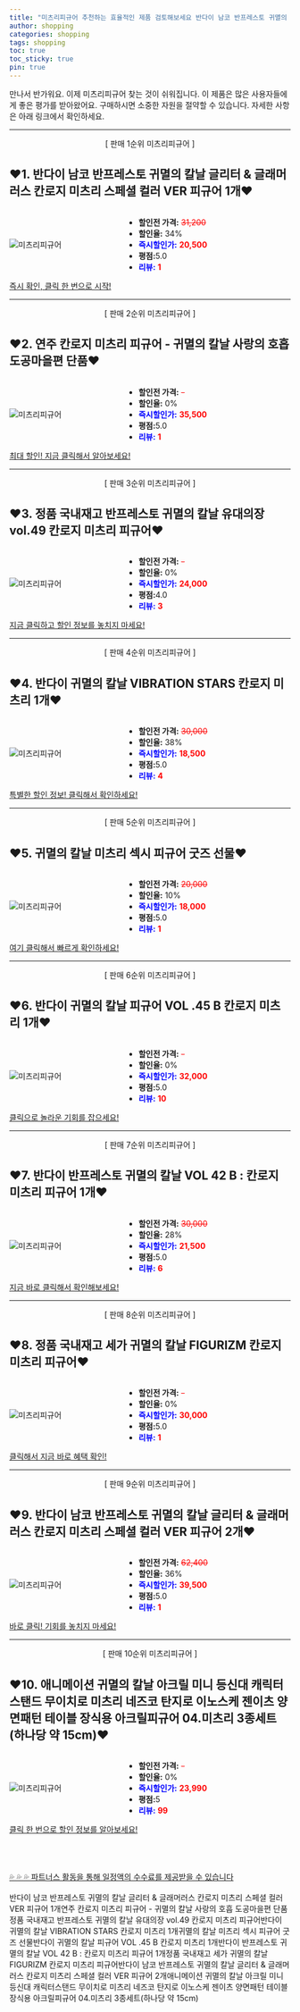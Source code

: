 ```yaml
---
title: "미츠리피규어 추천하는 효율적인 제품 검토해보세요 반다이 남코 반프레스토 귀멸의 칼날"
author: shopping
categories: shopping
tags: shopping
toc: true
toc_sticky: true
pin: true
---
```

만나서 반가워요. 이제 미츠리피규어 찾는 것이 쉬워집니다. 이 제품은 많은 사용자들에게 좋은 평가를 받아왔어요. 구매하시면 소중한 자원을 절약할 수 있습니다. 자세한 사항은 아래 링크에서 확인하세요.

---
<p class="toplist" style="margin: 0 auto; display: block; width: fit-content;">[ 판매 1순위 미츠리피규어 ]</p>

<h2><strong>❤️1. 반다이 남코 반프레스토 귀멸의 칼날 글리터 & 글래머러스 칸로지 미츠리 스페셜 컬러 VER 피규어 1개❤️</strong></h2>

<div style="display: flex; align-items: center;">
    <div style="flex: 0.4;">
        <img src="https://thumbnail6.coupangcdn.com/thumbnails/remote/230x230ex/image/retail/images/2024/05/31/16/6/6de76d2b-1fff-477d-96ba-99e0a083c99d.jpg" alt="미츠리피규어" style="max-width: 100%;">
    </div>
    <div style="flex: 0.6; margin-left: 10px;">
        <ul>
            <li><strong>할인전 가격:</strong> <del style="color: red;">31,200</del></li>
            <li><strong>할인율:</strong> 34%</li>
            <li><span style='color:blue'><strong>즉시할인가:</strong></span> <span style='color:red'><strong>20,500</strong></span></li>
            <li><strong>평점:</strong>5.0</li>
            <li><span style='color:blue'><strong>리뷰:</strong></span> <span style='color:red'><strong>1</strong></span></li>
        </ul>
    </div>
</div>
<div class="center">
    <a href="https://selin100587001.github.io?lptag=AF9450613&subid=githubio&pageKey=8137681734&traceid=V0-153&itemId=23118034479&vendorItemId=90151220495" class="myButton">
        즉시 확인, 클릭 한 번으로 시작!
    </a>
</div>


---
<p class="toplist" style="margin: 0 auto; display: block; width: fit-content;">[ 판매 2순위 미츠리피규어 ]</p>

<h2><strong>❤️2. 연주 칸로지 미츠리 피규어 - 귀멸의 칼날 사랑의 호흡 도공마을편 단품❤️</strong></h2>

<div style="display: flex; align-items: center;">
    <div style="flex: 0.4;">
        <img src="https://thumbnail9.coupangcdn.com/thumbnails/remote/230x230ex/image/vendor_inventory/ee64/f6ebc509b8182d2098b1c5fdc307829ccbaa38d85b5899c25a6e5462f405.jpg" alt="미츠리피규어" style="max-width: 100%;">
    </div>
    <div style="flex: 0.6; margin-left: 10px;">
        <ul>
            <li><strong>할인전 가격:</strong> <del style="color: red;">-</del></li>
            <li><strong>할인율:</strong> 0%</li>
            <li><span style='color:blue'><strong>즉시할인가:</strong></span> <span style='color:red'><strong>35,500</strong></span></li>
            <li><strong>평점:</strong>5.0</li>
            <li><span style='color:blue'><strong>리뷰:</strong></span> <span style='color:red'><strong>1</strong></span></li>
        </ul>
    </div>
</div>
<div class="center">
    <a href="https://selin100587001.github.io?lptag=AF9450613&subid=githubio&pageKey=8149813937&traceid=V0-153&itemId=23186049143&vendorItemId=90218720865" class="myButton">
        최대 할인! 지금 클릭해서 알아보세요!
    </a>
</div>


---
<p class="toplist" style="margin: 0 auto; display: block; width: fit-content;">[ 판매 3순위 미츠리피규어 ]</p>

<h2><strong>❤️3. 정품 국내재고 반프레스토 귀멸의 칼날 유대의장 vol.49 칸로지 미츠리 피규어❤️</strong></h2>

<div style="display: flex; align-items: center;">
    <div style="flex: 0.4;">
        <img src="https://thumbnail10.coupangcdn.com/thumbnails/remote/230x230ex/image/vendor_inventory/d5aa/315d6d09e545d7ffdd79d800af46e68dcb2eabfcdf30638e71170507cff4.jpg" alt="미츠리피규어" style="max-width: 100%;">
    </div>
    <div style="flex: 0.6; margin-left: 10px;">
        <ul>
            <li><strong>할인전 가격:</strong> <del style="color: red;">-</del></li>
            <li><strong>할인율:</strong> 0%</li>
            <li><span style='color:blue'><strong>즉시할인가:</strong></span> <span style='color:red'><strong>24,000</strong></span></li>
            <li><strong>평점:</strong>4.0</li>
            <li><span style='color:blue'><strong>리뷰:</strong></span> <span style='color:red'><strong>3</strong></span></li>
        </ul>
    </div>
</div>
<div class="center">
    <a href="https://selin100587001.github.io?lptag=AF9450613&subid=githubio&pageKey=7923500235&traceid=V0-153&itemId=21775772425&vendorItemId=88824591601" class="myButton">
        지금 클릭하고 할인 정보를 놓치지 마세요!
    </a>
</div>


---
<p class="toplist" style="margin: 0 auto; display: block; width: fit-content;">[ 판매 4순위 미츠리피규어 ]</p>

<h2><strong>❤️4. 반다이 귀멸의 칼날 VIBRATION STARS 칸로지 미츠리 1개❤️</strong></h2>

<div style="display: flex; align-items: center;">
    <div style="flex: 0.4;">
        <img src="https://thumbnail9.coupangcdn.com/thumbnails/remote/230x230ex/image/retail/images/2024/01/18/15/1/bdafa936-dcbf-4116-9810-ecf17a911872.jpg" alt="미츠리피규어" style="max-width: 100%;">
    </div>
    <div style="flex: 0.6; margin-left: 10px;">
        <ul>
            <li><strong>할인전 가격:</strong> <del style="color: red;">30,000</del></li>
            <li><strong>할인율:</strong> 38%</li>
            <li><span style='color:blue'><strong>즉시할인가:</strong></span> <span style='color:red'><strong>18,500</strong></span></li>
            <li><strong>평점:</strong>5.0</li>
            <li><span style='color:blue'><strong>리뷰:</strong></span> <span style='color:red'><strong>4</strong></span></li>
        </ul>
    </div>
</div>
<div class="center">
    <a href="https://selin100587001.github.io?lptag=AF9450613&subid=githubio&pageKey=7730852299&traceid=V0-153&itemId=20773488056&vendorItemId=88410734204" class="myButton">
        특별한 할인 정보! 클릭해서 확인하세요!
    </a>
</div>


---
<p class="toplist" style="margin: 0 auto; display: block; width: fit-content;">[ 판매 5순위 미츠리피규어 ]</p>

<h2><strong>❤️5. 귀멸의 칼날 미츠리 섹시 피규어 굿즈 선물❤️</strong></h2>

<div style="display: flex; align-items: center;">
    <div style="flex: 0.4;">
        <img src="https://thumbnail8.coupangcdn.com/thumbnails/remote/230x230ex/image/vendor_inventory/c9e7/5accdcc0ad0ab54a2d310f9899185aaf03ed549bcab45aeda4bfb1381d5a.png" alt="미츠리피규어" style="max-width: 100%;">
    </div>
    <div style="flex: 0.6; margin-left: 10px;">
        <ul>
            <li><strong>할인전 가격:</strong> <del style="color: red;">20,000</del></li>
            <li><strong>할인율:</strong> 10%</li>
            <li><span style='color:blue'><strong>즉시할인가:</strong></span> <span style='color:red'><strong>18,000</strong></span></li>
            <li><strong>평점:</strong>5.0</li>
            <li><span style='color:blue'><strong>리뷰:</strong></span> <span style='color:red'><strong>1</strong></span></li>
        </ul>
    </div>
</div>
<div class="center">
    <a href="https://selin100587001.github.io?lptag=AF9450613&subid=githubio&pageKey=6198169104&traceid=V0-153&itemId=12280486959&vendorItemId=79550860186" class="myButton">
        여기 클릭해서 빠르게 확인하세요!
    </a>
</div>


---
<p class="toplist" style="margin: 0 auto; display: block; width: fit-content;">[ 판매 6순위 미츠리피규어 ]</p>

<h2><strong>❤️6. 반다이 귀멸의 칼날 피규어 VOL .45 B 칸로지 미츠리 1개❤️</strong></h2>

<div style="display: flex; align-items: center;">
    <div style="flex: 0.4;">
        <img src="https://thumbnail7.coupangcdn.com/thumbnails/remote/230x230ex/image/vendor_inventory/fa32/b7316082b7a12be569f14979331ca358877a7e57fc549152d90dafbd8872.PNG" alt="미츠리피규어" style="max-width: 100%;">
    </div>
    <div style="flex: 0.6; margin-left: 10px;">
        <ul>
            <li><strong>할인전 가격:</strong> <del style="color: red;">-</del></li>
            <li><strong>할인율:</strong> 0%</li>
            <li><span style='color:blue'><strong>즉시할인가:</strong></span> <span style='color:red'><strong>32,000</strong></span></li>
            <li><strong>평점:</strong>5.0</li>
            <li><span style='color:blue'><strong>리뷰:</strong></span> <span style='color:red'><strong>10</strong></span></li>
        </ul>
    </div>
</div>
<div class="center">
    <a href="https://selin100587001.github.io?lptag=AF9450613&subid=githubio&pageKey=7863132551&traceid=V0-153&itemId=21462649610&vendorItemId=90203523282" class="myButton">
        클릭으로 놀라운 기회를 잡으세요!
    </a>
</div>


---
<p class="toplist" style="margin: 0 auto; display: block; width: fit-content;">[ 판매 7순위 미츠리피규어 ]</p>

<h2><strong>❤️7. 반다이 반프레스토 귀멸의 칼날 VOL 42 B : 칸로지 미츠리 피규어 1개❤️</strong></h2>

<div style="display: flex; align-items: center;">
    <div style="flex: 0.4;">
        <img src="https://thumbnail10.coupangcdn.com/thumbnails/remote/230x230ex/image/retail/images/2023/11/08/16/2/f58f72db-f57e-433b-bd64-940fae142d44.jpg" alt="미츠리피규어" style="max-width: 100%;">
    </div>
    <div style="flex: 0.6; margin-left: 10px;">
        <ul>
            <li><strong>할인전 가격:</strong> <del style="color: red;">30,000</del></li>
            <li><strong>할인율:</strong> 28%</li>
            <li><span style='color:blue'><strong>즉시할인가:</strong></span> <span style='color:red'><strong>21,500</strong></span></li>
            <li><strong>평점:</strong>5.0</li>
            <li><span style='color:blue'><strong>리뷰:</strong></span> <span style='color:red'><strong>6</strong></span></li>
        </ul>
    </div>
</div>
<div class="center">
    <a href="https://selin100587001.github.io?lptag=AF9450613&subid=githubio&pageKey=7685635627&traceid=V0-153&itemId=20538220383&vendorItemId=87711166267" class="myButton">
        지금 바로 클릭해서 확인해보세요!
    </a>
</div>


---
<p class="toplist" style="margin: 0 auto; display: block; width: fit-content;">[ 판매 8순위 미츠리피규어 ]</p>

<h2><strong>❤️8. 정품 국내재고 세가 귀멸의 칼날 FIGURIZM 칸로지 미츠리 피규어❤️</strong></h2>

<div style="display: flex; align-items: center;">
    <div style="flex: 0.4;">
        <img src="https://thumbnail8.coupangcdn.com/thumbnails/remote/230x230ex/image/vendor_inventory/63cc/2cf27262c06413a3ed0ae1da4fd700c48c7b476fb0c07f89dc747fbd00ee.png" alt="미츠리피규어" style="max-width: 100%;">
    </div>
    <div style="flex: 0.6; margin-left: 10px;">
        <ul>
            <li><strong>할인전 가격:</strong> <del style="color: red;">-</del></li>
            <li><strong>할인율:</strong> 0%</li>
            <li><span style='color:blue'><strong>즉시할인가:</strong></span> <span style='color:red'><strong>30,000</strong></span></li>
            <li><strong>평점:</strong>5.0</li>
            <li><span style='color:blue'><strong>리뷰:</strong></span> <span style='color:red'><strong>1</strong></span></li>
        </ul>
    </div>
</div>
<div class="center">
    <a href="https://selin100587001.github.io?lptag=AF9450613&subid=githubio&pageKey=7456414162&traceid=V0-153&itemId=19424491923&vendorItemId=86535853448" class="myButton">
        클릭해서 지금 바로 혜택 확인!
    </a>
</div>


---
<p class="toplist" style="margin: 0 auto; display: block; width: fit-content;">[ 판매 9순위 미츠리피규어 ]</p>

<h2><strong>❤️9. 반다이 남코 반프레스토 귀멸의 칼날 글리터 & 글래머러스 칸로지 미츠리 스페셜 컬러 VER 피규어 2개❤️</strong></h2>

<div style="display: flex; align-items: center;">
    <div style="flex: 0.4;">
        <img src="https://thumbnail10.coupangcdn.com/thumbnails/remote/230x230ex/image/retail/images/d4e4a9f5-39b4-4064-8bb2-4cdd05a047151673430154539291674.png" alt="미츠리피규어" style="max-width: 100%;">
    </div>
    <div style="flex: 0.6; margin-left: 10px;">
        <ul>
            <li><strong>할인전 가격:</strong> <del style="color: red;">62,400</del></li>
            <li><strong>할인율:</strong> 36%</li>
            <li><span style='color:blue'><strong>즉시할인가:</strong></span> <span style='color:red'><strong>39,500</strong></span></li>
            <li><strong>평점:</strong>5.0</li>
            <li><span style='color:blue'><strong>리뷰:</strong></span> <span style='color:red'><strong>1</strong></span></li>
        </ul>
    </div>
</div>
<div class="center">
    <a href="https://selin100587001.github.io?lptag=AF9450613&subid=githubio&pageKey=8137681734&traceid=V0-153&itemId=23118062467&vendorItemId=90151248130" class="myButton">
        바로 클릭! 기회를 놓치지 마세요!
    </a>
</div>


---
<p class="toplist" style="margin: 0 auto; display: block; width: fit-content;">[ 판매 10순위 미츠리피규어 ]</p>

<h2><strong>❤️10. 애니메이션 귀멸의 칼날 아크릴 미니 등신대 캐릭터스탠드 무이치로 미츠리 네즈코 탄지로 이노스케 젠이츠 양면패턴 테이블 장식용 아크릴피규어 04.미츠리 3종세트(하나당 약 15cm)❤️</strong></h2>

<div style="display: flex; align-items: center;">
    <div style="flex: 0.4;">
        <img src="https://thumbnail10.coupangcdn.com/thumbnails/remote/230x230ex/image/vendor_inventory/9eab/564523691744de91debc785f0d49fcb1ae737f5c3b2413f3e8eabb399d11.png" alt="미츠리피규어" style="max-width: 100%;">
    </div>
    <div style="flex: 0.6; margin-left: 10px;">
        <ul>
            <li><strong>할인전 가격:</strong> <del style="color: red;">-</del></li>
            <li><strong>할인율:</strong> 0%</li>
            <li><span style='color:blue'><strong>즉시할인가:</strong></span> <span style='color:red'><strong>23,990</strong></span></li>
            <li><strong>평점:</strong>5</li>
            <li><span style='color:blue'><strong>리뷰:</strong></span> <span style='color:red'><strong>99</strong></span></li>
        </ul>
    </div>
</div>
<div class="center">
    <a href="https://selin100587001.github.io?lptag=AF9450613&subid=githubio&pageKey=8210002276&traceid=V0-153&itemId=23561360724&vendorItemId=90587340231" class="myButton">
        클릭 한 번으로 할인 정보를 알아보세요!
    </a>
</div>

<br><br><br>[💦 💦 💦 파트너스 활동을 통해 일정액의 수수료를 제공받을 수 있습니다](https://link.coupang.com/a/bcpT2c)<br><br>반다이 남코 반프레스토 귀멸의 칼날 글리터 & 글래머러스 칸로지 미츠리 스페셜 컬러 VER 피규어 1개연주 칸로지 미츠리 피규어 - 귀멸의 칼날 사랑의 호흡 도공마을편 단품정품 국내재고 반프레스토 귀멸의 칼날 유대의장 vol.49 칸로지 미츠리 피규어반다이 귀멸의 칼날 VIBRATION STARS 칸로지 미츠리 1개귀멸의 칼날 미츠리 섹시 피규어 굿즈 선물반다이 귀멸의 칼날 피규어 VOL .45 B 칸로지 미츠리 1개반다이 반프레스토 귀멸의 칼날 VOL 42 B : 칸로지 미츠리 피규어 1개정품 국내재고 세가 귀멸의 칼날 FIGURIZM 칸로지 미츠리 피규어반다이 남코 반프레스토 귀멸의 칼날 글리터 & 글래머러스 칸로지 미츠리 스페셜 컬러 VER 피규어 2개애니메이션 귀멸의 칼날 아크릴 미니 등신대 캐릭터스탠드 무이치로 미츠리 네즈코 탄지로 이노스케 젠이츠 양면패턴 테이블 장식용 아크릴피규어 04.미츠리 3종세트(하나당 약 15cm)